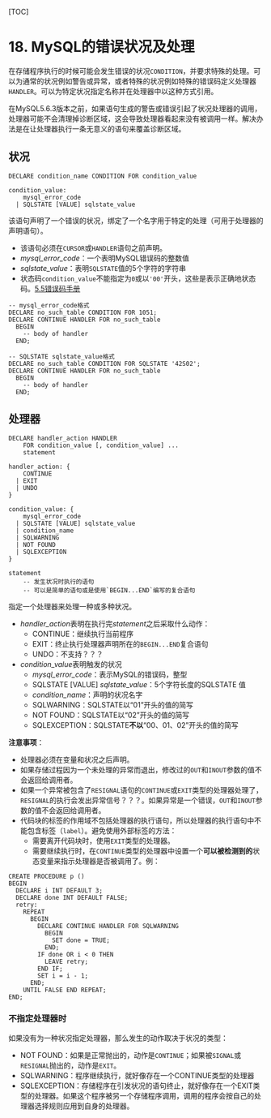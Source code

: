 [TOC]

# 18. MySQL的错误状况及处理

在存储程序执行的时候可能会发生错误的状况`CONDITION`，并要求特殊的处理。可以为通常的状况例如警告或异常，或者特殊的状况例如特殊的错误码定义处理器`HANDLER`。可以为特定状况指定名称并在处理器中以这种方式引用。

在MySQL5.6.3版本之前，如果语句生成的警告或错误引起了状况处理器的调用，处理器可能不会清理掉诊断区域，这会导致处理器看起来没有被调用一样。解决办法是在让处理器执行一条无意义的语句来覆盖诊断区域。

## 状况

```mysql
DECLARE condition_name CONDITION FOR condition_value

condition_value:
    mysql_error_code
  | SQLSTATE [VALUE] sqlstate_value
```

该语句声明了一个错误的状况，绑定了一个名字用于特定的处理（可用于处理器的声明语句）。

- 该语句必须在`CURSOR`或`HANDLER`语句之前声明。
- *mysql_error_code*：一个表明MySQL错误码的整数值
- *sqlstate_value*：表明`SQLSTATE`值的5个字符的字符串
- 状态码`condition_value`不能指定为`0`或以`'00'`开头，这些是表示正确地状态码。[5.5错误码手册](https://dev.mysql.com/doc/refman/5.5/en/server-error-reference.html)

```mysql
-- mysql_error_code格式
DECLARE no_such_table CONDITION FOR 1051;
DECLARE CONTINUE HANDLER FOR no_such_table
  BEGIN
    -- body of handler
  END;

-- SQLSTATE sqlstate_value格式
DECLARE no_such_table CONDITION FOR SQLSTATE '42S02';
DECLARE CONTINUE HANDLER FOR no_such_table
  BEGIN
    -- body of handler
  END;
```

## 处理器

```mysql
DECLARE handler_action HANDLER
    FOR condition_value [, condition_value] ...
    statement

handler_action: {
    CONTINUE
  | EXIT
  | UNDO
}

condition_value: {
    mysql_error_code
  | SQLSTATE [VALUE] sqlstate_value
  | condition_name
  | SQLWARNING
  | NOT FOUND
  | SQLEXCEPTION
}

statement
	-- 发生状况时执行的语句
	-- 可以是简单的语句或是使用`BEGIN...END`编写的复合语句
```

指定一个处理器来处理一种或多种状况。

- *handler_action*表明在执行完*statement*之后采取什么动作：
    - CONTINUE：继续执行当前程序
    - EXIT：终止执行处理器声明所在的`BEGIN...END`复合语句
    - UNDO：不支持？？？
- *condition_value*表明触发的状况
    - *mysql_error_code*：表示MySQL的错误码，整型
    - SQLSTATE [VALUE] *sqlstate_value*：5个字符长度的SQLSTATE 值
    - *condition_name*：声明的状况名字
    - SQLWARNING：SQLSTATE以“01”开头的值的简写
    - NOT FOUND：SQLSTATE以“02”开头的值的简写
    - SQLEXCEPTION：SQLSTATE**不以**“00、01、02”开头的值的简写

**注意事项**：

- 处理器必须在变量和状况之后声明。
- 如果存储过程因为一个未处理的异常而退出，修改过的`OUT`和`INOUT`参数的值不会返回给调用者。
- 如果一个异常被包含了`RESIGNAL`语句的`CONTINUE`或`EXIT`类型的处理器处理了，`RESIGNAL`的执行会发出异常信号？？？。如果异常是一个错误，`OUT`和`INOUT`参数的值不会返回给调用者。
- 代码块的标签的作用域不包括处理器的执行语句，所以处理器的执行语句中不能包含标签（`label`）。避免使用外部标签的方法：
    - 需要离开代码块时，使用`EXIT`类型的处理器。
    - 需要继续执行时，在`CONTINUE`类型的处理器中设置一个**可以被检测到的**状态变量来指示处理器是否被调用了。例：

```mysql
CREATE PROCEDURE p ()
BEGIN
  DECLARE i INT DEFAULT 3;
  DECLARE done INT DEFAULT FALSE;
  retry:
    REPEAT
      BEGIN
        DECLARE CONTINUE HANDLER FOR SQLWARNING
          BEGIN
            SET done = TRUE;
          END;
        IF done OR i < 0 THEN
          LEAVE retry;
        END IF;
        SET i = i - 1;
      END;
    UNTIL FALSE END REPEAT;
END;
```



### 不指定处理器时

如果没有为一种状况指定处理器，那么发生的动作取决于状况的类型：

- NOT FOUND：如果是正常抛出的，动作是`CONTINUE`；如果被`SIGNAL`或`RESIGNAL`抛出的，动作是`EXIT`。
- SQLWARNING：程序继续执行，就好像存在一个CONTINUE类型的处理器
- SQLEXCEPTION：存储程序在引发状况的语句终止，就好像存在一个EXIT类型的处理器。如果这个程序被另一个存储程序调用，调用的程序会按自己的处理器选择规则应用到自身的处理器。

